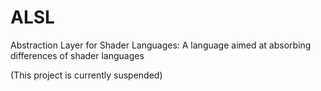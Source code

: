 ALSL
====

Abstraction Layer for Shader Languages: A language aimed at absorbing differences of shader languages

(This project is currently suspended)
